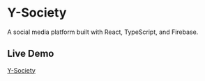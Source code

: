 # Y-Society

A social media platform built with React, TypeScript, and Firebase.

## Live Demo
[Y-Society](https://y-soceity.netlify.app)